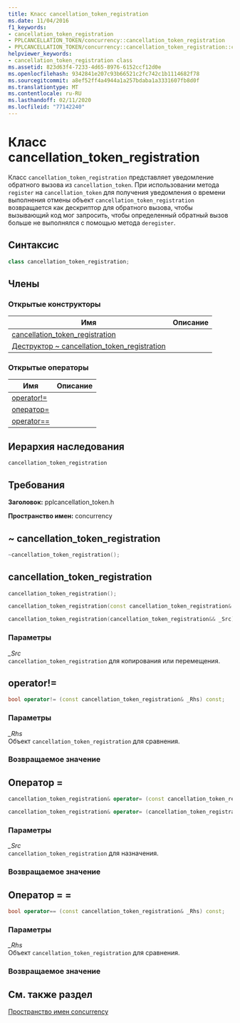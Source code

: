 ```yaml
---
title: Класс cancellation_token_registration
ms.date: 11/04/2016
f1_keywords:
- cancellation_token_registration
- PPLCANCELLATION_TOKEN/concurrency::cancellation_token_registration
- PPLCANCELLATION_TOKEN/concurrency::cancellation_token_registration::cancellation_token_registration
helpviewer_keywords:
- cancellation_token_registration class
ms.assetid: 823d63f4-7233-4d65-8976-6152ccf12d0e
ms.openlocfilehash: 9342841e207c93b66521c2fc742c1b1114682f78
ms.sourcegitcommit: a8ef52ff4a4944a1a257bdaba1a3331607fb8d0f
ms.translationtype: MT
ms.contentlocale: ru-RU
ms.lasthandoff: 02/11/2020
ms.locfileid: "77142240"
---
```

# <a name="cancellation_token_registration-class"></a>Класс cancellation_token_registration

Класс `cancellation_token_registration` представляет уведомление обратного вызова из `cancellation_token`. При использовании метода `register` на `cancellation_token` для получения уведомления о времени выполнения отмены объект `cancellation_token_registration` возвращается как дескриптор для обратного вызова, чтобы вызывающий код мог запросить, чтобы определенный обратный вызов больше не выполнялся с помощью метода `deregister`.

## <a name="syntax"></a>Синтаксис

```cpp
class cancellation_token_registration;
```

## <a name="members"></a>Члены

### <a name="public-constructors"></a>Открытые конструкторы

|Имя|Описание|
|----------|-----------------|
|[cancellation_token_registration](#ctor)||
|[Деструктор ~ cancellation_token_registration](#dtor)||

### <a name="public-operators"></a>Открытые операторы

|Имя|Описание|
|----------|-----------------|
|[operator!=](#operator_neq)||
|[оператор=](#operator_eq)||
|[operator==](#operator_eq_eq)||

## <a name="inheritance-hierarchy"></a>Иерархия наследования

`cancellation_token_registration`

## <a name="requirements"></a>Требования

**Заголовок:** pplcancellation_token.h

**Пространство имен:** concurrency

## <a name="dtor"></a>~ cancellation_token_registration

```cpp
~cancellation_token_registration();
```

## <a name="ctor"></a>cancellation_token_registration

```cpp
cancellation_token_registration();

cancellation_token_registration(const cancellation_token_registration& _Src);

cancellation_token_registration(cancellation_token_registration&& _Src);
```

### <a name="parameters"></a>Параметры

*_Src*<br/>
`cancellation_token_registration` для копирования или перемещения.

## <a name="operator_neq"></a>operator!=

```cpp
bool operator!= (const cancellation_token_registration& _Rhs) const;
```

### <a name="parameters"></a>Параметры

*_Rhs*<br/>
Объект `cancellation_token_registration` для сравнения.

### <a name="return-value"></a>Возвращаемое значение

## <a name="operator_eq"></a>Оператор =

```cpp
cancellation_token_registration& operator= (const cancellation_token_registration& _Src);

cancellation_token_registration& operator= (cancellation_token_registration&& _Src);
```

### <a name="parameters"></a>Параметры

*_Src*<br/>
`cancellation_token_registration` для назначения.

### <a name="return-value"></a>Возвращаемое значение

## <a name="operator_eq_eq"></a>Оператор = =

```cpp
bool operator== (const cancellation_token_registration& _Rhs) const;
```

### <a name="parameters"></a>Параметры

*_Rhs*<br/>
Объект `cancellation_token_registration` для сравнения.

### <a name="return-value"></a>Возвращаемое значение

## <a name="see-also"></a>См. также раздел

[Пространство имен concurrency](concurrency-namespace.md)
